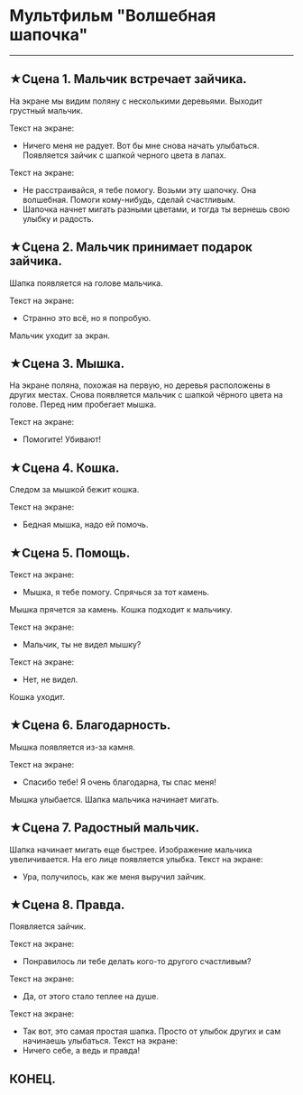 # Мультфильм **"Волшебная шапочка"**
------------------------------------
## ★Сцена 1. Мальчик встречает зайчика.
На экране  мы видим поляну с несколькими деревьями. Выходит грустный мальчик.

Текст на экране:
* Ничего меня не радует. Вот бы мне снова начать улыбаться.
Появляется зайчик с шапкой черного цвета в лапах.

Текст на экране:
* Не расстраивайся, я тебе помогу. Возьми эту шапочку. Она волшебная. Помоги кому-нибудь, сделай счастливым. 
* Шапочка начнет мигать разными цветами, и тогда ты вернешь свою улыбку и радость.

## ★Сцена 2. Мальчик принимает подарок зайчика.
Шапка появляется на голове мальчика.

Текст на экране:
* Странно это всё, но я попробую. 

Мальчик уходит за экран.

## ★Сцена 3. Мышка.
На экране поляна, похожая на первую, но деревья расположены в других местах. Снова появляется мальчик с шапкой чёрного цвета на голове.
Перед ним пробегает мышка.

Текст на экране:
* Помогите! Убивают!

## ★Сцена 4. Кошка.
Следом за мышкой бежит кошка.

Текст на экране:
* Бедная мышка, надо ей помочь.

## ★Сцена 5. Помощь.
Текст на экране:
* Мышка, я тебе помогу. Спрячься за тот камень.

Мышка прячется за камень.
Кошка подходит к мальчику.

Текст на экране:
* Мальчик, ты не видел мышку?

Текст на экране:
* Нет, не видел.

Кошка уходит.

## ★Сцена 6. Благодарность.
Мышка появляется из-за камня.

Текст на экране:
* Спасибо тебе! Я очень благодарна, ты спас меня!

Мышка улыбается.
Шапка мальчика начинает мигать.

## ★Сцена 7. Радостный мальчик.
Шапка начинает мигать еще быстрее. Изображение мальчика увеличивается. На его лице появляется улыбка.
Текст на экране:
* Ура, получилось, как же меня выручил зайчик.

## ★Сцена 8. Правда.
Появляется зайчик.

Текст на экране:
* Понравилось ли тебе делать кого-то другого счастливым?

Текст на экране:
* Да, от этого стало теплее на душе.

Текст на экране:
* Так вот, это самая простая шапка. Просто от улыбок других и сам начинаешь улыбаться.
Текст на экране:
* Ничего себе, а ведь и правда! 

## КОНЕЦ.
